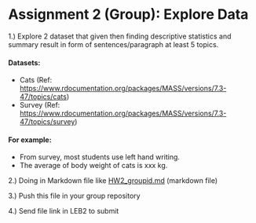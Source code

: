 # Assignment 2 (Group): Explore Data

1.) Explore 2 dataset that given then finding descriptive statistics and summary result in form of sentences/paragraph at least 5 topics.
#### Datasets:
- Cats (Ref: https://www.rdocumentation.org/packages/MASS/versions/7.3-47/topics/cats)
- Survey (Ref: https://www.rdocumentation.org/packages/MASS/versions/7.3-47/topics/survey)

#### For example:
- From survey, most students use left hand writing.
- The average of body weight of cats is xxx kg.

2.) Doing in Markdown file like [HW2_groupid.md](https://github.com/sit-2021-int214/int214-template/blob/main/assignment/HW2_groupid.md) (markdown file)

3.) Push this file in your group repository

4.) Send file link in LEB2 to submit